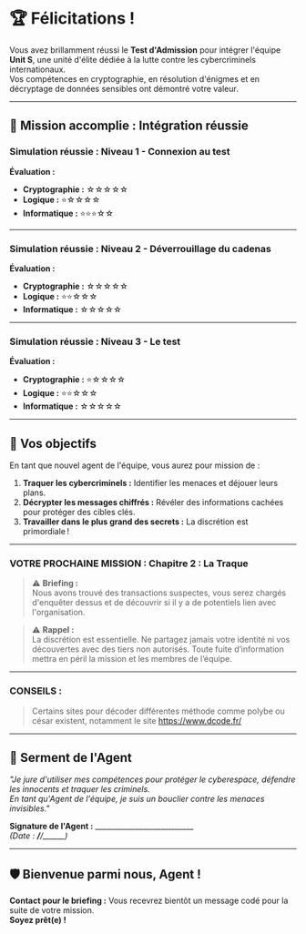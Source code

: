 # 🏆 Félicitations !

Vous avez brillamment réussi le **Test d'Admission** pour intégrer l'équipe **Unit S**, une unité d'élite dédiée à la lutte contre les cybercriminels internationaux.  
Vos compétences en cryptographie, en résolution d'énigmes et en décryptage de données sensibles ont démontré votre valeur.

---

## 🎯 Mission accomplie : Intégration réussie

### **Simulation réussie : Niveau 1 - Connexion au test**  
**Évaluation :**  
- **Cryptographie :** ☆☆☆☆☆  
- **Logique :** ⭐☆☆☆☆  
- **Informatique :** ⭐⭐⭐☆☆  

---

### **Simulation réussie : Niveau 2 - Déverrouillage du cadenas**  
**Évaluation :**  
- **Cryptographie :** ☆☆☆☆☆  
- **Logique :** ⭐⭐☆☆☆  
- **Informatique :** ☆☆☆☆☆ 

---

### **Simulation réussie : Niveau 3 - Le test**  
**Évaluation :**  
- **Cryptographie :** ⭐☆☆☆☆  
- **Logique :** ⭐⭐☆☆☆  
- **Informatique :** ☆☆☆☆☆  

---



## 🔐 Vos objectifs

En tant que nouvel agent de l'équipe, vous aurez pour mission de :

1. **Traquer les cybercriminels :** Identifier les menaces et déjouer leurs plans.  
2. **Décrypter les messages chiffrés :** Révéler des informations cachées pour protéger des cibles clés.  
3. **Travailler dans le plus grand des secrets :** La discrétion est primordiale !

---

### **VOTRE PROCHAINE MISSION : Chapitre 2 : La Traque**

> ⚠ **Briefing :**  
> Nous avons trouvé des transactions suspectes, vous serez chargés d'enquêter dessus et de découvrir si il y a de potentiels lien avec l'organisation.

> ⚠ **Rappel :**  
> La discrétion est essentielle. Ne partagez jamais votre identité ni vos découvertes avec des tiers non autorisés. Toute fuite d’information mettra en péril la mission et les membres de l’équipe.

---

### **CONSEILS :**

> Certains sites pour décoder différentes méthode comme polybe ou césar existent, notamment le site https://www.dcode.fr/

---

## 📜 Serment de l'Agent

_"Je jure d'utiliser mes compétences pour protéger le cyberespace, défendre les innocents et traquer les criminels.  
En tant qu'Agent de l'équipe, je suis un bouclier contre les menaces invisibles."_

**Signature de l'Agent :** ___________________________  
*(Date : ___/___/______)*
 
---

## 🛡️ Bienvenue parmi nous, Agent !

**Contact pour le briefing :** Vous recevrez bientôt un message codé pour la suite de votre mission.  
**Soyez prêt(e) !**
